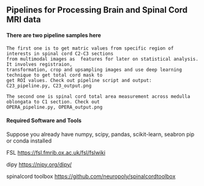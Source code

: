 ## Pipelines for Processing Brain and Spinal Cord MRI data 
#### There are two pipeline samples here 
    
    The first one is to get matric values from specific region of interests in spinal cord C2-C3 sections 
    from multimodal images as  features for later on statistical analysis. It involves registraion, 
    transformation, crop and upsampling images and use deep learning technique to get total cord mask to 
    get ROI values. Check out pipeline script and output:  C23_pipeline.py, C23_output.png
    
    The second one is spinal cord total area measurement across medulla oblongata to C1 section. Check out 
    OPERA_pipeline.py, OPERA_output.png


#### Required Software and Tools

Suppose you already have numpy, scipy, pandas, scikit-learn, seabron pip or conda installed

FSL                https://fsl.fmrib.ox.ac.uk/fsl/fslwiki

dipy               https://nipy.org/dipy/

spinalcord toolbox https://github.com/neuropoly/spinalcordtoolbox



